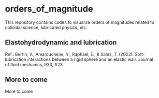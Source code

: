 # orders_of_magnitude
This repository contains codes to visualize orders of magnitudes related to colloidal science, lubricated physics, *etc.*

## Elastohydrodynamic and lubrication 
Ref.: Bertin, V., Amarouchene, Y., Raphaël, E., & Salez, T. (2022). Soft-lubrication interactions between a rigid sphere and an elastic wall. Journal of fluid mechanics, 933, A23.

## More to come
More to come
